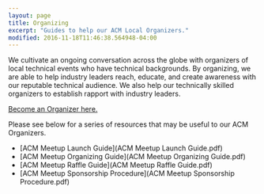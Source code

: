 ```yaml
---
layout: page
title: Organizing
excerpt: "Guides to help our ACM Local Organizers."
modified: 2016-11-18T11:46:38.564948-04:00
---
```


We cultivate an ongoing conversation across the globe with organizers of local technical events who have technical backgrounds. By organizing, we are able to help industry leaders reach, educate, and create awareness with our reputable technical audience.  We also help our technically skilled organizers to establish rapport with industry leaders.

[Become an Organizer here.](https://eepurl.com/3xhIX)

Please see below for a series of resources that may be useful to our ACM Organizers.  

* [ACM Meetup Launch Guide](ACM Meetup Launch Guide.pdf)  
* [ACM Meetup Organizing Guide](ACM Meetup Organizing Guide.pdf)  
* [ACM Meetup Raffle Guide](ACM Meetup Raffle Guide.pdf)  
* [ACM Meetup Sponsorship Procedure](ACM Meetup Sponsorship Procedure.pdf)  
